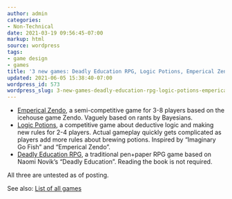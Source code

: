 ```yaml
---
author: admin
categories:
- Non-Technical
date: 2021-03-19 09:56:45-07:00
markup: html
source: wordpress
tags:
- game design
- games
title: '3 new games: Deadly Education RPG, Logic Potions, Emperical Zendo'
updated: 2021-06-05 15:38:40-07:00
wordpress_id: 573
wordpress_slug: 3-new-games-deadly-education-rpg-logic-potions-emperical-zendo
---
```

-   [Emperical Zendo][1], a semi-competitive game for 3-8 players based on the icehouse game Zendo. Vaguely based on rants by Bayesians.
-   [Logic Potions][2], a competitive game about deductive logic and making new rules for 2-4 players. Actual gameplay quickly gets complicated as players add more rules about brewing potions. Inspired by “Imaginary Go Fish” and “Emperical Zendo”.
-   [Deadly Education RPG][3], a traditional pen+paper RPG game based on Naomi Novik’s “Deadly Education”. Reading the book is not required.

All three are untested as of posting.

See also: [List of all games][4]

[1]: https://za3k.com/archive/emperical_zendo.md
[2]: https://za3k.com/archive/logic_potions.md
[3]: https://za3k.com/archive/deadly.md
[4]: https://za3k.com/mygames.md
